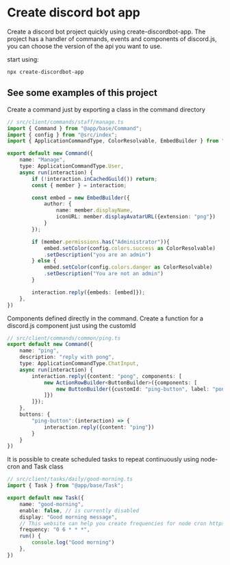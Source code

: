 # Create discord bot app

Create a discord bot project quickly using create-discordbot-app. The project has a handler of commands, events and components of discord.js, you can choose the version of the api you want to use.

start using:
```
npx create-discordbot-app
```

## See some examples of this project

Create a command just by exporting a class in the command directory
```ts
// src/client/commands/staff/manage.ts
import { Command } from "@app/base/Command";
import { config } from "@src/index";
import { ApplicationCommandType, ColorResolvable, EmbedBuilder } from "discord.js";

export default new Command({
    name: "Manage",
    type: ApplicationCommandType.User,
    async run(interaction) {
        if (!interaction.inCachedGuild()) return;
        const { member } = interaction;

        const embed = new EmbedBuilder({
            author: { 
                name: member.displayName, 
                iconURL: member.displayAvatarURL({extension: "png"}) 
            }
        });

        if (member.permissions.has("Administrator")){
            embed.setColor(config.colors.success as ColorResolvable)
            .setDescription("you are an admin")
        } else {
            embed.setColor(config.colors.danger as ColorResolvable)
            .setDescription("You are not an admin")
        }

        interaction.reply({embeds: [embed]});
    },
})
```

Components defined directly in the command. Create a function for a discord.js component just using the customId
```ts
// src/client/commands/common/ping.ts
export default new Command({
    name: "ping",
    description: "reply with pong",
    type: ApplicationCommandType.ChatInput,
    async run(interaction) {
        interaction.reply({content: "pong", components: [
            new ActionRowBuilder<ButtonBuilder>({components: [
                new ButtonBuilder({customId: "ping-button", label: "pong", style: ButtonStyle.Success})
            ]})
        ]});
    },
    buttons: {
        "ping-button":(interaction) => {
            interaction.reply({content: "ping"})
        }
    }
})
```

It is possible to create scheduled tasks to repeat continuously using node-cron and Task class
```ts
// src/client/tasks/daily/good-morning.ts
import { Task } from "@app/base/Task";

export default new Task({
    name: "good-morning",
    enable: false, // is currently disabled
    display: "Good morning message",
    // This website can help you create frequencies for node cron https://crontab.guru/
    frequency: "0 6 * * *", 
    run() {
        console.log("Good morning")
    },
})
```